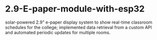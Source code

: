 # 2.9-E-paper-module-with-esp32
solar-powered 2.9” e-paper display system to show real-time classroom schedules for the college; implemented data retrieval from a custom API and automated periodic updates for multiple rooms.
